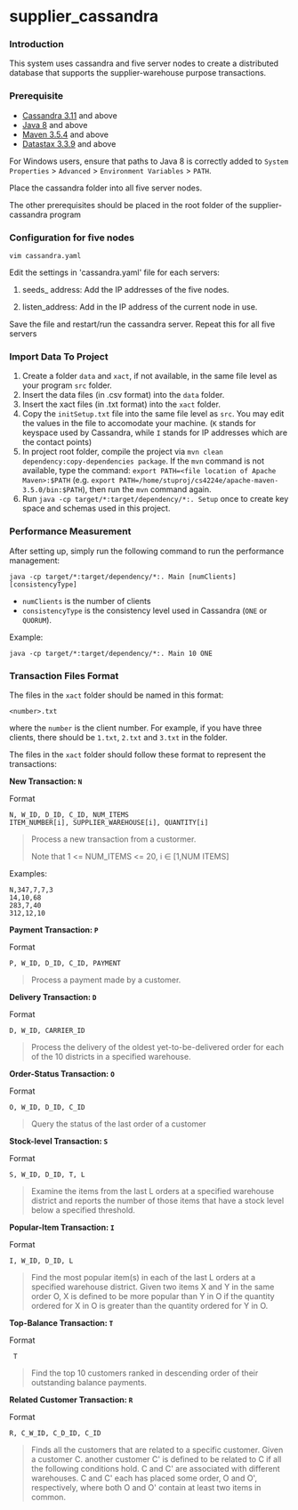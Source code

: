 # supplier_cassandra

### Introduction

This system uses cassandra and five server nodes to create a distributed database that supports the supplier-warehouse purpose transactions.

### Prerequisite
- [Cassandra 3.11](http://www.apache.org/dyn/closer.lua/cassandra/3.11.0/apache-cassandra-3.11.0-bin.tar.gz) and above
- [Java 8](http://www.oracle.com/technetwork/java/javase/downloads/jdk8-downloads-2133151.html) and above
- [Maven 3.5.4](https://maven.apache.org/download.cgi) and above
- [Datastax 3.3.9](https://academy.datastax.com/quick-downloads) and above

For Windows users, ensure that paths to Java 8 is correctly added to `System Properties` > `Advanced` > `Environment Variables` > `PATH`.

Place the cassandra folder into all five server nodes.

The other prerequisites should be placed in the root folder of the supplier-cassandra program

### Configuration for five nodes
```
vim cassandra.yaml
```
Edit the settings in 'cassandra.yaml' file for each servers:

1) seeds_ address: Add the IP addresses of the five nodes.
    
2) listen_address: Add in the IP address of the current node in use.

Save the file and restart/run the cassandra server. Repeat this for all five servers

### Import Data To Project

1. Create a folder `data` and `xact`, if not available, in the same file level as your program `src` folder.
2. Insert the data files (in .csv format) into the `data` folder.
3. Insert the xact files (in .txt format) into the `xact` folder.
4. Copy the `initSetup.txt` file into the same file level as `src`. You may edit the values in the file to accomodate your machine. (`K` stands for keyspace used by Cassandra, while `I` stands for IP addresses which are the contact points)
5. In project root folder, compile the project via `mvn clean dependency:copy-dependencies package`. If the `mvn` command is not available, type the command: `export PATH=<file location of Apache Maven>:$PATH` (e.g. `export PATH=/home/stuproj/cs4224e/apache-maven-3.5.0/bin:$PATH`), then run the `mvn` command again.
6. Run `java -cp target/*:target/dependency/*:. Setup` once to create key space and schemas used in this project.

### Performance Measurement

After setting up, simply run the following command to run the performance management:

`java -cp target/*:target/dependency/*:. Main [numClients] [consistencyType]`

* `numClients` is the number of clients
* `consistencyType` is the consistency level used in Cassandra (`ONE` or `QUORUM`).

Example:

`java -cp target/*:target/dependency/*:. Main 10 ONE`

### Transaction Files Format

The files in the `xact` folder should be named in this format:

`<number>.txt`

where the `number` is the client number. For example, if you have three clients, there should be `1.txt`, `2.txt` and `3.txt` in the folder.

The files in the `xact` folder should follow these format to represent the transactions:

**New Transaction: `N`**

Format

    N, W_ID, D_ID, C_ID, NUM_ITEMS
	ITEM_NUMBER[i], SUPPLIER_WAREHOUSE[i], QUANTITY[i]
> Process a new transaction from a custormer.
> 
> Note that 1 <= NUM_ITEMS <= 20, i ∈ [1,NUM ITEMS]

Examples:

    N,347,7,7,3
    14,10,68
    283,7,40
    312,12,10


**Payment Transaction: `P`**

Format

    P, W_ID, D_ID, C_ID, PAYMENT

> Process a payment made by a customer.

**Delivery Transaction: `D`**

Format

    D, W_ID, CARRIER_ID

> Process the delivery of the oldest yet-to-be-delivered order for each of the 10
districts in a specified warehouse.   

**Order-Status Transaction: `O`**

Format

    O, W_ID, D_ID, C_ID

> Query the status of the last order of a customer

**Stock-level Transaction: `S`**

Format

    S, W_ID, D_ID, T, L

> Examine the items from the last L orders at a specified warehouse district and reports the number of those items that have a stock level below a specified threshold.

**Popular-Item Transaction: `I`**

Format

    I, W_ID, D_ID, L

> Find the most popular item(s) in each of the last L orders at a specified warehouse district. 
> Given two items X and Y in the same order O, X is defined to be more popular than Y in O if the quantity ordered for X in O is greater than the quantity ordered for Y in O.

**Top-Balance Transaction: `T`**

Format
     
     T     
> Find the top 10 customers ranked in descending order of their outstanding balance payments.

**Related Customer Transaction: `R`**

Format

    R, C_W_ID, C_D_ID, C_ID

> Finds all the customers that are related to a specific customer. Given a customer C. another customer C' is defined to be related to C if all the following conditions hold. C and C' are associated with different warehouses. C and C' each has placed some order, O and O', respectively, where both O and O' contain at least two items in common.